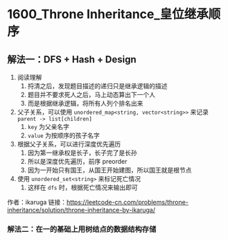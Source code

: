 # 1600_Throne Inheritance_皇位继承顺序

## 解法一：DFS + Hash + Design

1. 阅读理解
   1. 捋清之后，发现题目描述的递归只是继承逻辑的描述
   2. 题目并不要求死人之后，马上动态算出下一个人
   3. 而是根据继承逻辑，将所有人列个排名出来
2. 父子关系，可以使用 `unordered_map<string, vector<string>>` 来记录 `parent -> list[children]`
   1. `key` 为父亲名字
   2. `value` 为按顺序的孩子名字
3. 根据父子关系，可以进行深度优先遍历
   1. 因为第一继承权是长子，长子完了是长孙
   2. 所以是深度优先遍历，前序 preorder
   3. 因为一开始只有国王，从国王开始建图，所以国王就是根节点
4. 使用 `unordered_set<string>` 来标记死亡情况
   1. 这样在 `dfs` 时，根据死亡情况来输出即可

作者：ikaruga
链接：https://leetcode-cn.com/problems/throne-inheritance/solution/throne-inheritance-by-ikaruga/

### 解法二：在一的基础上用树结点的数据结构存储

